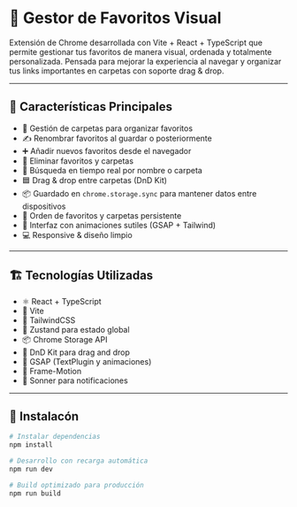 # 🚀 Gestor de Favoritos Visual

Extensión de Chrome desarrollada con Vite + React + TypeScript que permite gestionar tus favoritos de manera visual, ordenada y totalmente personalizada. Pensada para mejorar la experiencia al navegar y organizar tus links importantes en carpetas con soporte drag & drop.

---

## 🧠 Características Principales

- 📁 Gestión de carpetas para organizar favoritos
- ✍️ Renombrar favoritos al guardar o posteriormente
- ➕ Añadir nuevos favoritos desde el navegador
- 🧹 Eliminar favoritos y carpetas
- 🎯 Búsqueda en tiempo real por nombre o carpeta
- 🟦 Drag & drop entre carpetas (DnD Kit)
- 📦 Guardado en `chrome.storage.sync` para mantener datos entre dispositivos
- 💾 Orden de favoritos y carpetas persistente
- 🧪 Interfaz con animaciones sutiles (GSAP + Tailwind)
- 💻 Responsive & diseño limpio

---

## 🏗️ Tecnologías Utilizadas

- ⚛️ React + TypeScript
- 🧰 Vite
- 🎨 TailwindCSS
- 🧠 Zustand para estado global
- 📦 Chrome Storage API
- 🧲 DnD Kit para drag and drop
- 🌈 GSAP (TextPlugin y animaciones)
- 🌈 Frame-Motion
- 🍞 Sonner para notificaciones

---

## 🧾 Instalacón

```bash
# Instalar dependencias
npm install

# Desarrollo con recarga automática
npm run dev

# Build optimizado para producción
npm run build
